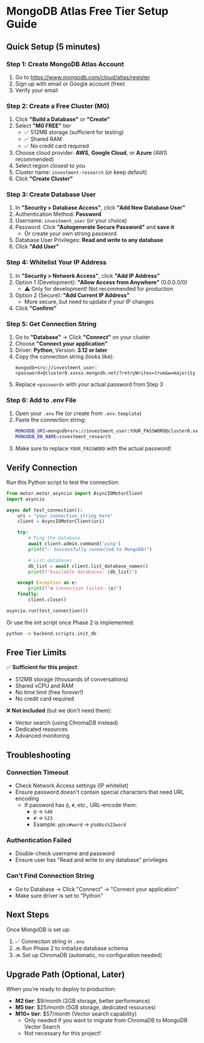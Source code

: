 # MongoDB Atlas Free Tier Setup Guide

## Quick Setup (5 minutes)

### Step 1: Create MongoDB Atlas Account
1. Go to https://www.mongodb.com/cloud/atlas/register
2. Sign up with email or Google account (free)
3. Verify your email

### Step 2: Create a Free Cluster (M0)
1. Click **"Build a Database"** or **"Create"**
2. Select **"M0 FREE"** tier
   - ✅ 512MB storage (sufficient for testing)
   - ✅ Shared RAM
   - ✅ No credit card required
3. Choose cloud provider: **AWS**, **Google Cloud**, or **Azure** (AWS recommended)
4. Select region closest to you
5. Cluster name: `investment-research` (or keep default)
6. Click **"Create Cluster"**

### Step 3: Create Database User
1. In **"Security > Database Access"**, click **"Add New Database User"**
2. Authentication Method: **Password**
3. Username: `investment_user` (or your choice)
4. Password: Click **"Autogenerate Secure Password"** and **save it**
   - Or create your own strong password
5. Database User Privileges: **Read and write to any database**
6. Click **"Add User"**

### Step 4: Whitelist Your IP Address
1. In **"Security > Network Access"**, click **"Add IP Address"**
2. Option 1 (Development): **"Allow Access from Anywhere"** (0.0.0.0/0)
   - ⚠️ Only for development! Not recommended for production
3. Option 2 (Secure): **"Add Current IP Address"**
   - More secure, but need to update if your IP changes
4. Click **"Confirm"**

### Step 5: Get Connection String
1. Go to **"Database"** → Click **"Connect"** on your cluster
2. Choose **"Connect your application"**
3. Driver: **Python**, Version: **3.12 or later**
4. Copy the connection string (looks like):
   ```
   mongodb+srv://investment_user:<password>@cluster0.xxxxx.mongodb.net/?retryWrites=true&w=majority
   ```
5. Replace `<password>` with your actual password from Step 3

### Step 6: Add to .env File
1. Open your `.env` file (or create from `.env.template`)
2. Paste the connection string:
   ```bash
   MONGODB_URI=mongodb+srv://investment_user:YOUR_PASSWORD@cluster0.xxxxx.mongodb.net/?retryWrites=true&w=majority
   MONGODB_DB_NAME=investment_research
   ```
3. Make sure to replace `YOUR_PASSWORD` with the actual password!

## Verify Connection

Run this Python script to test the connection:

```python
from motor.motor_asyncio import AsyncIOMotorClient
import asyncio

async def test_connection():
    uri = "your_connection_string_here"
    client = AsyncIOMotorClient(uri)

    try:
        # Ping the database
        await client.admin.command('ping')
        print("✅ Successfully connected to MongoDB!")

        # List databases
        db_list = await client.list_database_names()
        print(f"Available databases: {db_list}")

    except Exception as e:
        print(f"❌ Connection failed: {e}")
    finally:
        client.close()

asyncio.run(test_connection())
```

Or use the init script once Phase 2 is implemented:
```bash
python -m backend.scripts.init_db
```

## Free Tier Limits

✅ **Sufficient for this project**:
- 512MB storage (thousands of conversations)
- Shared vCPU and RAM
- No time limit (free forever!)
- No credit card required

❌ **Not included** (but we don't need them):
- Vector search (using ChromaDB instead)
- Dedicated resources
- Advanced monitoring

## Troubleshooting

### Connection Timeout
- Check Network Access settings (IP whitelist)
- Ensure password doesn't contain special characters that need URL encoding
  - If password has `@`, `#`, etc., URL-encode them:
    - `@` → `%40`
    - `#` → `%23`
    - Example: `p@ss#word` → `p%40ss%23word`

### Authentication Failed
- Double-check username and password
- Ensure user has "Read and write to any database" privileges

### Can't Find Connection String
- Go to Database → Click "Connect" → "Connect your application"
- Make sure driver is set to "Python"

## Next Steps

Once MongoDB is set up:
1. ✅ Connection string in `.env`
2. 🔜 Run Phase 2 to initialize database schema
3. 🔜 Set up ChromaDB (automatic, no configuration needed)

## Upgrade Path (Optional, Later)

When you're ready to deploy to production:
- **M2 tier**: $9/month (2GB storage, better performance)
- **M5 tier**: $25/month (5GB storage, dedicated resources)
- **M10+ tier**: $57/month (Vector search capability)
  - Only needed if you want to migrate from ChromaDB to MongoDB Vector Search
  - Not necessary for this project!
